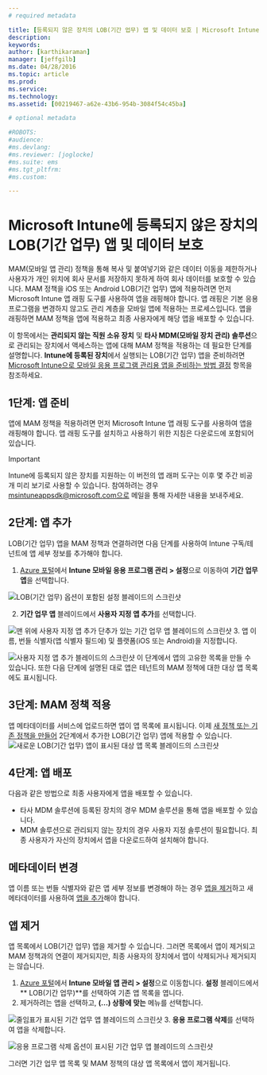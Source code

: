 ```yaml
---
# required metadata

title: [등록되지 않은 장치의 LOB(기간 업무) 앱 및 데이터 보호 | Microsoft Intune]
description:
keywords:
author: [karthikaraman]
manager: [jeffgilb]
ms.date: 04/28/2016
ms.topic: article
ms.prod:
ms.service:
ms.technology:
ms.assetid: [00219467-a62e-43b6-954b-3084f54c45ba]

# optional metadata

#ROBOTS:
#audience:
#ms.devlang:
#ms.reviewer: [joglocke]
#ms.suite: ems
#ms.tgt_pltfrm:
#ms.custom:

---
```


# Microsoft Intune에 등록되지 않은 장치의 LOB(기간 업무) 앱 및 데이터 보호

MAM(모바일 앱 관리) 정책을 통해 복사 및 붙여넣기와 같은 데이터 이동을 제한하거나 사용자가 개인 위치에 회사 문서를 저장하지 못하게 하여 회사 데이터를 보호할 수 있습니다.   MAM 정책을 iOS 또는 Android LOB(기간 업무) 앱에 적용하려면 먼저 Microsoft Intune 앱 래핑 도구를 사용하여 앱을 래핑해야 합니다.  앱 래핑은 기본 응용 프로그램을 변경하지 않고도 관리 계층을 모바일 앱에 적용하는 프로세스입니다.  앱을 래핑하면 MAM 정책을 앱에 적용하고 최종 사용자에게 해당 앱을 배포할 수 있습니다.  

이 항목에서는 **관리되지 않는 직원 소유 장치** 및 **타사 MDM(모바일 장치 관리) 솔루션**으로 관리되는 장치에서 액세스하는 앱에 대해 MAM 정책을 적용하는 데 필요한 단계를 설명합니다.  **Intune에 등록된 장치**에서 실행되는 LOB(기간 업무) 앱을 준비하려면 [Microsoft Intune으로 모바일 응용 프로그램 관리용 앱을 준비하는 방법 결정](decide-how-to-prepare-apps-for-mobile-application-management-with-microsoft-intune.md) 항목을 참조하세요.
##  1단계: 앱 준비
앱에 MAM 정책을 적용하려면 먼저 Microsoft Intune 앱 래핑 도구를 사용하여 앱을 래핑해야 합니다.  앱 래핑 도구를 설치하고 사용하기 위한 지침은 다운로드에 포함되어 있습니다.  
>[!IMPORTANT]  
>Intune에 등록되지 않은 장치를 지원하는 이 버전의 앱 래퍼 도구는 이후 몇 주간 비공개 미리 보기로 사용할 수 있습니다. 참여하려는 경우 msintuneappsdk@microsoft.com으로 메일을 통해 자세한 내용을 보내주세요.

## 2단계: 앱 추가

LOB(기간 업무) 앱을 MAM 정책과 연결하려면 다음 단계를 사용하여 Intune 구독/테넌트에 앱 세부 정보를 추가해야 합니다.

1. [Azure 포털](https://portal.azure.com/)에서 **Intune 모바일 응용 프로그램 관리 > 설정**으로 이동하여 **기간 업무 앱**을 선택합니다.

  ![LOB(기간 업무) 옵션이 포함된 설정 블레이드의 스크린샷](../media/mam-azure-portal-lob-on-settings.png)

2. **기간 업무 앱** 블레이드에서 **사용자 지정 앱 추가**를 선택합니다.

  ![맨 위에 사용자 지정 앱 추가 단추가 있는 기간 업무 앱 블레이드의 스크린샷](../media/mam-azure-portal-add-lob-app-action.png)
3.  앱 이름, 번들 식별자(앱 식별자 필드에) 및 플랫폼(iOS 또는 Android)을 지정합니다.

  ![사용자 지정 앱 추가 블레이드의 스크린샷 ](../media/mam-azure-portal-add-app-details.png) 이 단계에서 앱의 고유한 목록을 만들 수 있습니다.  또한 다음 단계에 설명된 대로 앱은 테넌트의 MAM 정책에 대한 대상 앱 목록에도 표시됩니다.

## 3단계: MAM 정책 적용
앱 메타데이터를 서비스에 업로드하면 앱이 앱 목록에 표시됩니다.  이제 [새 정책 또는 기존 정책을 만들어](create-and-deploy-mobile-app-management-policies-with-microsoft-intune.md) 2단계에서 추가한 LOB(기간 업무) 앱에 적용할 수 있습니다.
  ![새로운 LOB(기간 업무) 앱이 표시된 대상 앱 목록 블레이드의 스크린샷](../media/mam-azure-portal-lob-on-targeted-app-list.png)
## 4단계: 앱 배포
다음과 같은 방법으로 최종 사용자에게 앱을 배포할 수 있습니다.
* 타사 MDM 솔루션에 등록된 장치의 경우 MDM 솔루션을 통해 앱을 배포할 수 있습니다.
* MDM 솔루션으로 관리되지 않는 장치의 경우 사용자 지정 솔루션이 필요합니다. 최종 사용자가 자신의 장치에서 앱을 다운로드하여 설치해야 합니다.

## 메타데이터 변경
앱 이름 또는 번들 식별자와 같은 앱 세부 정보를 변경해야 하는 경우 [앱을 제거](#remove-apps)하고 새 메타데이터를 사용하여 [앱을 추가](#add-the-app)해야 합니다.

##  앱 제거
앱 목록에서 LOB(기간 업무) 앱을 제거할 수 있습니다.  그러면 목록에서 앱이 제거되고 MAM 정책과의 연결이 제거되지만, 최종 사용자의 장치에서 앱이 삭제되거나 제거되지는 않습니다.  

1.  [Azure 포털](https://portal.azure.com/)에서 **Intune 모바일 앱 관리 > 설정**으로 이동합니다.  **설정** 블레이드에서 ** LOB(기간 업무)**를 선택하여 기존 앱 목록을 엽니다.  
2.  제거하려는 앱을 선택하고, **(...) 상황에 맞는** 메뉴를 선택합니다.

  ![줄임표가 표시된 기간 업무 앱 블레이드의 스크린샷](../media/mam-azure-portal-lob-context-menu.png)
3.  **응용 프로그램 삭제**를 선택하여 앱을 삭제합니다.

  ![응용 프로그램 삭제 옵션이 표시된 기간 업무 앱 블레이드의 스크린샷](../media/mam-azure-portal-delete-app.png)

  그러면 기간 업무 앱 목록 및 MAM 정책의 대상 앱 목록에서 앱이 제거됩니다.


<!--HONumber=May16_HO3-->


